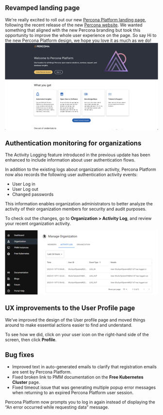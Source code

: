 
## Revamped landing page

We're really excited to roll out our new [Percona Platform landing page](https://portal.percona.com), following the recent release of the new [Percona website](https://www.percona.com).
We wanted something that aligned with the new Percona branding but took this opportunity to improve the whole user experience on the page.
So say Hi to the new Percona Platform design, we hope you love it as much as we do!
![User Profile page](../images/new_landing_page.png)

## Authentication monitoring for organizations

The Activity Logging feature introduced in the previous update has been enhanced to include information about user authentication flows.

In addition to the existing logs about organization activity, Percona Platform now also records the following user authentication activity events:

- User Log in
- User Log out
- Changed passwords

This information enables organization administrators to better analyze the activity of their organization members for security and audit purposes.

To check out the changes, go to **Organization > Activity Log**, and review your recent organization activity.

![Activity Logging](../images/activity_loggingfeb.png)

## UX improvements to the User Profile page

We’ve improved the design of the User profile page and moved things around to make essential actions easier to find and understand.

To see how we did, click on your user icon on the right-hand side of the screen, then click **Profile**.

## Bug fixes

- Improved text in auto-generated emails to clarify that registration emails are sent by Percona Platform.
- Fixed broken link to PMM documentation on the **Free Kubernetes Cluster** page.
- Fixed timeout issue that was generating multiple popup error messages when returning to an expired Percona Platform user session.
  
Percona Platform now prompts you to log in again instead of displaying the “An error occurred while requesting data” message.
